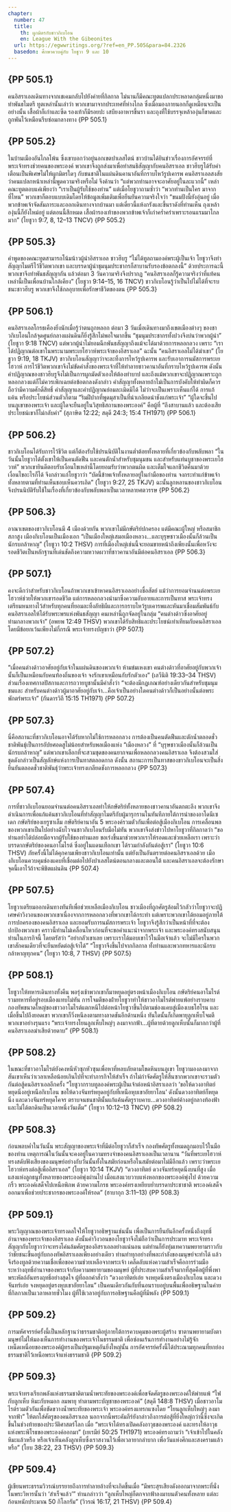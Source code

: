 ```yaml
---
chapter:
  number: 47
  title:
    th: ผูกมิตรกับชาวกิเบโอน
    en: League With the Gibeonites
  url: https://egwwritings.org/?ref=en_PP.505&para=84.2326
  basedon: ศึกษาควบคู่กับ โยชูวา 9 และ 10
---
```


## {PP 505.1}

คนอิสราเอลเดินทางจากเชเคมกลับไปยังค่ายที่กิลกาล ไม่นานก็มีคณะทูตแปลกประหลาดกลุ่มหนึ่งมาขอทำพันธไมตรี ทูตเหล่านั้นเล่าว่า พวกเขามาจากประเทศที่ห่างไกล ซึ่งเมื่อมองภายนอกก็ดูเหมือนจะเป็นอย่างนั้น เสื้อผ้าก็เก่าและซีด รองเท้าก็มีรอยปะ เสบียงอาหารขึ้นรา และถุงที่ใช้บรรจุเหล้าองุ่นก็ขาดและถูกพันไว้เหมือนรีบซ่อมกลางทาง {PP 505.1}

## {PP 505.2}

ในบ้านเมืองอันไกลโพ้น ซึ่งเขาบอกว่าอยู่นอกเขตปาเลสไตน์ ชาวบ้านได้ยินข่าวเรื่องการอัศจรรย์ที่พระเจ้าทรงช่วยคนของพระองค์ พวกเขาจึงถูกส่งมาเพื่อทำสนธิสัญญากับคนอิสราเอล ชาวฮีบรูได้รับคำเตือนเป็นพิเศษไม่ให้ผูกมิตรใดๆ กับชนชาติในแผ่นดินคานาอันที่กราบไหว้รูปเคารพ คนอิสราเอลสงสัยว่าคนแปลกหน้าเหล่านี้พูดความจริงหรือไม่ จึงค้านว่า “แต่พวกท่านอาจจะอาศัยอยู่ในละแวกนี้” เหล่าคณะทูตตอบแค่เพียงว่า “เราเป็นผู้รับใช้ของท่าน” แต่เมื่อโยชูวาถามซ้ำว่า “พวกท่านเป็นใคร มาจากที่ไหน” พวกเขาก็ตอบแบบเดิมโดยให้ข้อมูลเพิ่มเติมเพื่อยืนยันความจริงใจว่า “ขนมปังนี้ยังอุ่นอยู่ เมื่อพวกข้าพเจ้าจัดสัมภาระและออกเดินทางจากบ้านมา แต่เดี๋ยวนี้แห้งกรังและขึ้นราดังที่ท่านเห็น ถุงเหล้าองุ่นนี้ก็ยังใหม่อยู่ แต่ตอนนี้สึกหมด เสื้อผ้ารองเท้าของพวกข้าพเจ้าก็เก่าคร่ำคร่าเพราะรอนแรมมาไกลมาก” (โยชูวา 9:7, 8, 12–13 TNCV) {PP 505.2}

## {PP 505.3}

คำพูดของคณะทูตสามารถโน้มน้าวผู้นำอิสราเอล ชาวฮีบรู “ไม่ได้ทูลถามองค์พระผู้เป็นเจ้า โยชูวาจึงทำสัญญาไมตรีไว้ชีวิตพวกเขา และบรรดาผู้นำชุมนุมประชากรก็สาบานรับรองข้อตกลงนี้” ด้วยประการฉะนี้พวกเขาจึงทำพันธสัญญากัน แล้วต่อมา 3 วันความจริงจึงปรากฏ “คนอิสราเอลก็รู้ความจริงว่าที่แท้คนเหล่านี้เป็นเพื่อนบ้านใกล้เคียง” (โยชูวา 9:14–15, 16 TNCV) ชาวกิเบโอนรู้ว่าเป็นไปไม่ได้ที่จะรบชนะชาวฮีบรู พวกเขาจึงใช้กลอุบายเพื่อรักษาชีวิตของตน {PP 505.3}

## {PP 506.1}

คนอิสราเอลโกรธเคืองยิ่งนักเมื่อรู้ว่าตนถูกหลอก ต่อมา 3 วันเมื่อเดินทางมาถึงเขตเมืองต่างๆ ของชาวกิเบโอนใกล้จุดศูนย์กลางแผ่นดินก็ยิ่งรู้สึกไม่พอใจมากขึ้น “ชุมนุมประชากรทั้งปวงจึงบ่นว่าพวกผู้นำ” (โยชูวา 9:18 TNCV) แต่พวกผู้นำไม่ยอมฉีกพันธสัญญาถึงแม้จะได้มาด้วยการหลอกลวง เพราะ “เราได้ปฏิญาณต่อเขาในพระนามพระเยโฮวาห์พระเจ้าของอิสราเอล” ฉะนั้น “คนอิสราเอลไม่ได้ฆ่าเขา” (โยชูวา 9:19, 18 TKJV) ชาวกิเบโอนสัญญาว่าจะละทิ้งการไหว้รูปเคารพ และรับเอาการนมัสการพระเยโฮวาห์ การไว้ชีวิตพวกเขาจึงไม่ขัดคำสั่งของพระเจ้าที่ให้ทำลายชาวคานาอันที่กราบไหว้รูปเคารพ ดังนั้นคำปฏิญาณของชาวฮีบรูจึงไม่เป็นการผูกมัดตัวเองให้ต้องทำบาป และถึงแม้พวกเขาจะปฏิญาณเพราะถูกหลอกลวงแต่ก็ไม่ควรเพิกเฉยต่อข้อตกลงดังกล่าว คำสัญญาทั้งหลายถ้าไม่เป็นการบังคับให้ทำผิดก็ควรถือว่ามีความศักดิ์สิทธิ์ คำสัญญาและคำปฏิญาณย่อมละเมิดมิได้ ไม่ว่าจะเป็นเพราะเห็นแก่ได้ การแก้แค้น หรือประโยชน์ส่วนตัวก็ตาม “ริมฝีปากที่พูดมุสาเป็นที่น่าเกลียดน่าชังแก่พระเจ้า” “ผู้ใดจะขึ้นไปบนภูเขาของพระเจ้า และผู้ใดจะยืนอยู่ในวิสุทธิสถานของพระองค์” คือผู้ที่ “ถึงสาบานแล้ว และต้องเสียประโยชน์เขาก็ไม่กลับคำ” (สุภาษิต 12:22; สดุดี 24:3; 15:4 TH1971) {PP 506.1}

## {PP 506.2}

ชาวกิเบโอนได้รับการไว้ชีวิต แต่ก็ต้องรับใช้ปรนนิบัติในงานต่ำต้อยทั้งหลายที่เกี่ยวข้องกับพลับพลา “ในวันนั้นโยชูวาได้ตั้งเขาให้เป็นคนตัดฟืน และคนตักน้ำสำหรับชุมนุมชน และสำหรับแท่นบูชาของพระเยโฮวาห์” พวกเขายินดีตอบรับเงื่อนไขเหล่านี้โดยยอมรับว่าพวกตนผิด และเต็มใจแลกชีวิตคืนมาด้วยเงื่อนไขอะไรก็ได้ จึงกล่าวแก่โยชูวาว่า “บัดนี้ข้าพเจ้าทั้งหลายอยู่ในกำมือของท่าน จงกระทำแก่ข้าพเจ้าทั้งหลายตามที่ท่านเห็นชอบเห็นควรเถิด” (โยชูวา 9:27, 25 TKJV) ฉะนั้นลูกหลานของชาวกิเบโอนจึงปรนนิบัติรับใช้ในเรื่องที่เกี่ยวข้องกับพลับพลาเป็นเวลาหลายศตวรรษ {PP 506.2}

## {PP 506.3}

อาณาเขตของชาวกิเบโอนมี 4 เมืองด้วยกัน พวกเขาไม่มีกษัตริย์ปกครอง แต่มีคณะผู้ใหญ่ หรือสมาชิกสภาสูง เมืองกิเบโอนเป็นเมืองเอก “เป็นเมืองใหญ่เสมอเมืองหลวง…และบุรุษชาวเมืองนั้นก็ล้วนเป็นนักรบกล้าหาญ” (โยชูวา 10:2 THSV) การที่เมืองใหญ่เช่นนี้จะยอมขายหน้าถึงเพียงนั้นเพื่อหวังจะรอดชีวิตเป็นหลักฐานที่เด่นชัดถึงความหวาดผวาที่ชาวคานาอันมีต่อคนอิสราเอล {PP 506.3}

## {PP 507.1}

คงจะดีกว่าสำหรับชาวกิเบโอนถ้าพวกเขาเข้าหาคนอิสราเอลอย่างซื่อสัตย์ แม้ว่าการยอมจำนนต่อพระเยโฮวาห์ช่วยให้พวกเขารอดชีวิต แต่การหลอกลวงนำมาซึ่งความอับอายและการเป็นทาส พระเจ้าทรงเตรียมหนทางไว้สำหรับทุกคนที่ยอมละทิ้งลัทธิผีและการกราบไหว้รูบเคารพและหันมาเชื่อมสัมพันธ์กับคนอิสราเอลให้ได้รับพระพรแห่งพันธสัญญา คนเหล่านี้ถูกจัดอยู่ในกลุ่ม “คนต่างด้าวซึ่งอาศัยอยู่ท่ามกลางพวกเจ้า” (อพยพ 12:49 THSV) พวกเขาได้รับสิทธิและประโยชน์เท่าเทียมกับคนอิสราเอลโดยมีข้อยกเว้นเพียงไม่กี่กรณี พระเจ้าทรงบัญชาว่า {PP 507.1}

## {PP 507.2}

“เมื่อคนต่างด้าวอาศัยอยู่กับเจ้าในแผ่นดินของพวกเจ้า ห้ามข่มเหงเขา คนต่างด้าวที่อาศัยอยู่กับพวกเจ้านั้นก็เป็นเหมือนกับคนท้องถิ่นของเจ้า จงรักเขาเหมือนกับรักตัวเอง” (เลวีนิติ 19:33–34 THSV) ส่วนเรื่องเทศกาลปัสกาและการถวายบูชานั้นมีคำสั่งว่า “จะต้องมีกฎเกณฑ์อย่างเดียวกันสำหรับชุมนุมชนและ สำหรับคนต่างด้าวผู้มาอาศัยอยู่กับเจ้า…คือเจ้าเป็นอย่างใดคนต่างด้าวก็เป็นอย่างนั้นต่อพระพักตร์พระเจ้า” (กันดารวิถี 15:15 TH1971) {PP 507.2}

## {PP 507.3}

นี่คือสถานะที่ชาวกิเบโอนอาจได้รับหากไม่ใช้การหลอกลวง การต้องเป็นคนตัดฟืนและตักน้ำตลอดชั่วชาติพันธุ์เป็นการอัปยศอดสูไม่น้อยสำหรับพลเมืองแห่ง “เมืองหลวง” ที่ “บุรุษชาวเมืองนั้นก็ล้วนเป็นนักรบกล้าหาญ” แต่พวกเขาเลือกที่จะสวมชุดของคนยากจนเพื่อหลอกลวงคนอิสราเอล จึงต้องสวมใส่ชุดดังกล่าวเป็นสัญลักษ์แห่งการเป็นทาสตลอดกาล ดังนั้น สถานะการเป็นทาสของขาวกิเบโอนจะเป็นสิ่งยืนยันตลอดชั่วชาติพันธุ์ว่าพระเจ้าทรงเกลียดชังการหลอกลวง {PP 507.3}

## {PP 507.4}

การที่ชาวกิเบโอนยอมจำนนต่อคนอิสราเอลทำให้กษัตริย์ทั้งหลายของชาวคานาอันตกตะลึง พวกเขาจึงดำเนินการเพื่อแก้แค้นชาวกิเบโอนที่ทำสัญญาไมตรีกับผู้มารุกรานในทันทีภายใต้การนำของอาโดนีเซเดก กษัตริย์ของเยรูซาเล็ม กษัตริย์คานาอัน 5 พระองค์รวมตัวกันเพื่อต่อสู้เมืองกิเบโอน การเคลื่อนพลของพวกเขาเป็นไปอย่างฉับไวจนชาวกิเบโอนรับมือไม่ทัน พวกเขาจึงส่งข่าวไปหาโยชูวาที่กิลกาลว่า “ขอท่านอย่าได้ปล่อยมือจากผู้รับใช้ของท่านเลย ขอเร่งขึ้นมาช่วยพวกเราให้รอดและช่วยเหลือเรา เพราะว่าบรรดากษัตริย์ของคนอาโมไรต์ ซึ่งอยู่ในแดนเทือกเขา ได้รวมกำลังกันต่อสู้เรา” (โยชูวา 10:6 THSV) ภัยครั้งนี้ไม่ได้คุกคามเพียงชาวกิเบโอนเท่านั้น แต่ยังเป็นอันตรายต่อคนอิสราเอลด้วย เมืองกิเบโอนควบคุมช่องแคบที่เชื่อมต่อไปยังปาเลสไตน์ตอนกลางและตอนใต้ และคนอิสราเอลจะต้องรักษาจุดนี้เอาไว้ถ้าจะพิชิตแผ่นดิน {PP 507.4}

## {PP 507.5}

โยชูวาเตรียมออกเดินทางทันทีเพื่อช่วยเหลือเมืองกิเบโอน ชาวเมืองที่ถูกศัตรูล้อมไว้กลัวว่าโยชูวาจะปฏิเศษคำวิงวอนของพวกเขาเนื่องจากการหลอกลวงที่พวกเขาได้กระทำ แต่เพราะพวกเขาได้ยอมอยู่ภายใต้การปกครองของคนอิสราเอล และยอมรับการนมัสการพระเจ้า โยชูวาจึงรู้สึกว่าเป็นหน้าที่ที่จะต้องปกป้องพวกเขา คราวนี้ท่านไม่เคลื่อนไหวก่อนที่จะขอคำแนะนำจากพระเจ้า และพระองค์ทรงสนับสนุนท่านในภารกิจนี้ โดยตรัสว่า “อย่ากลัวเขาเลย เพราะเราได้มอบเขาไว้ในมือเจ้าแล้ว จะไม่มีใครในพวกเขาสักคนเดียวที่จะยืนหยัดต่อสู้เจ้าได้” “โยชูวาจึงขึ้นไปจากกิลกาล ทั้งท่านและพวกทหารและนักรบกล้าหาญทุกคน” (โยชูวา 10:8, 7 THSV) {PP 507.5}

## {PP 508.1}

โยชูวาให้ทหารเดินทางทั้งคืน พอรุ่งเช้าพวกเขาก็มาหยุดอยู่ตรงหน้าเมืองกิเบโอน กษัตริย์คนอาโมไรต์รวมทหารที่อยู่รอบเมืองแทบไม่ทัน การโจมตีของฝ่ายโยชูวาทำให้ชาวอาโมไรต์พ่ายแพ้อย่างราบคาบ กองทัพขนาดใหญ่ของชาวอาโมไรต์แตกหนีไปต่อหน้าโยชูวาขึ้นไปตามช่องแคบสู่เมืองเบธโฮโรน และเมื่อขึ้นไปถึงยอดเขา พวกเขาก็วิ่งหนีลงตามทางลาดชันอีกด้านหนึ่ง ทันใดนั้นก็เกิดพายุลูกเห็บโจมตีพวกเขาอย่างรุนแรง “พระเจ้าทรงโยนลูกเห็บใหญ่ๆ ลงมาจากฟ้า…ผู้ที่ตายด้วยลูกเห็บนั้นก็มากกว่าผู้ที่คนอิสราเอลฆ่าเสียด้วยดาบ”<!--โยชูวา 10:11 TH1971--> {PP 508.1}

## {PP 508.2}

ในขณะที่ชาวอาโมไรต์ยังคงหนีหัวซุกหัวซุนเพื่อหาที่หลบภัยตามโขดหินบนภูเขา โยชูวามองลงมาจากสันเขาเห็นว่าเวลาเหลือน้อยเกินไปที่จะทำภารกิจให้สำเร็จ ถ้าไม่กำจัดศัตรูให้สิ้นซากพวกเขาจะรวมตัวกันต่อสู้คนอิสราเอลอีกครั้ง “โยชูวากราบทูลองค์พระผู้เป็นเจ้าต่อหน้าอิสราเอลว่า ‘ขอให้ดวงอาทิตย์หยุดนิ่งอยู่เหนือกิเบโอน ขอให้ดวงจันทร์หยุดอยู่กับที่เหนือหุบเขาอัยยาโลน’ ดังนั้นดวงอาทิตย์ก็หยุดนิ่ง และดวงจันทร์หยุดโคจร ตราบจนชนชาตินั้นแก้แค้นศัตรูราบคาบ…ดวงอาทิตย์ค้างอยู่กลางท้องฟ้าและไม่ได้ตกดินเป็นเวลาหนึ่งวันเต็ม” (โยชูวา 10:12–13 TNCV) {PP 508.2}

## {PP 508.3}

ก่อนพลบค่ำในวันนั้น พระสัญญาของพระเจ้าที่มีต่อโยชูวาก็สำเร็จ กองทัพศัตรูทั้งหมดถูกมอบไว้ในมือของท่าน เหตุการณ์ในวันนั้นจะคงอยู่ในความทรงจำของคนอิสราเอลเป็นเวลานาน “วันที่พระเยโฮวาห์ทรงสดับฟังเสียงของมนุษย์อย่างกับวันนั้นทั้งในสมัยก่อนหรือในสมัยต่อมาไม่มีอีกแล้ว เพราะว่าพระเยโฮวาห์ทรงต่อสู้เพื่ออิสราเอล” (โยชูวา 10:14 TKJV) “ดวงอาทิตย์ ดวงจันทร์หยุดนิ่งบนที่สูง เมื่อแสงแห่งลูกธนูทั้งหลายของพระองค์พุ่งผ่านไป เมื่อแสงแวบวาบแห่งหอกของพระองค์พุ่งไป ด้วยความกริ้ว พระองค์เสด็จไปเหนือพิภพ ด้วยความโกรธ พระองค์ทรงเหยียบย่ำบรรดาประชาชาติ พระองค์เสด็จออกมาเพื่อช่วยประชากรของพระองค์ให้รอด” (ฮาบากุก 3:11–13) {PP 508.3}

## {PP 509.1}

พระวิญญาณของพระเจ้าทรงดลใจให้โยชูวาอธิษฐานเช่นนั้น เพื่อเป็นการยืนยันอีกครั้งหนึ่งถึงฤทธิ์อำนาจของพระเจ้าของอิสราเอล ดังนั้นคำวิงวอนของโยชูวาจึงไม่ถือว่าเป็นการประมาท พระเจ้าทรงสัญญากับโยชูวาว่าจะทรงโค่นล้มศัตรูของอิสราเอลอย่างแน่นอน แต่ท่านก็ยังทุ่มเทความพยายามราวกับว่าชัยชนะขึ้นอยู่กับกองทัพอิสราเอลเพียงอย่างเดียว ท่านทำทุกอย่างที่พละกำลังของมนุษย์จะทำได้ แล้วจึงร้องทูลด้วยความเชื่อเพื่อขอความช่วยเหลือจากพระเจ้า เคล็ดลับแห่งความสำเร็จคือการร่วมมือระหว่างฤทธิ์อำนาจของพระเจ้ากับความพยายามของมนุษย์ ผู้ที่ประสบความสำเร็จมากที่สุดคือผู้ที่พึ่งพาพระหัตถ์อันทรงฤทธิ์อย่างสุดใจ ผู้ที่ออกคำสั่งว่า “ดวงอาทิตย์เอ๋ย จงหยุดนิ่งตรงเมืองกิเบโอน และดวงจันทร์เอ๋ย จงหยุดอยู่ตรงหุบเขาอัยยาโลน” เป็นคนเดียวกันกับที่นอนราบอยู่บนพื้นเพื่ออธิษฐานในค่ายที่กิลกาลเป็นเวลาหลายชั่วโมง ผู้ที่ใช้เวลาอยู่กับการอธิษฐานคือผู้ที่มีพลัง {PP 509.1}

## {PP 509.2}

การมหัศจรรย์ครั้งนี้เป็นหลักฐานว่าธรรมชาติอยู่ภายใต้การควบคุมของพระผู้สร้าง ซาตานพยายามบังตามนุษย์ไม่ให้มองเห็นการทำงานของพระเจ้าในธรรมชาติ เพื่อซ่อนเร้นการทำงานอย่างไม่รู้จักเหน็ดเหนื่อยของพระองค์ผู้ทรงเป็นปฐมเหตุอันยิ่งใหญ่นั้น การอัศจรรย์ครั้งนี้ได้ประณามทุกคนที่ยกย่องธรรมชาติไว้เหนือพระเจ้าแห่งธรรมชาติ {PP 509.2}

## {PP 509.3}

พระเจ้าทรงเรียกพลังแห่งธรรมชาติตามน้ำพระทัยของพระองค์เพื่อขจัดศัตรูของพระองค์ให้พ่ายแพ้ “ไฟกับลูกเห็บ หิมะกับหมอก ลมพายุ ทำตามพระบัญชาของพระองค์” (สดุดี 148:8 THSV) เมื่อชาวอาโมไรต์รวมตัวกันเพื่อขัดขวางน้ำพระทัยของพระเจ้า พระองค์ทรงแทรกแซงโดย “โยนลูกเห็บใหญ่ๆ ลงมาจากฟ้า” ให้ตกใส่ศัตรูของคนอิสราเอล นอกจากนี้พระคัมภีร์ยังกล่าวถึงการต่อสู้ที่ยิ่งใหญ่กว่านี้ซึ่งจะเกิดขึ้นในช่วงท้ายของประวัติศาสตร์โลก เมื่อ “พระเจ้าได้ทรงเปิดคลังอาวุธของพระองค์ และทรงให้อาวุธแห่งพระพิโรธของพระองค์ออกมา” (เยเรมีย์ 50:25 TH1971) พระองค์ทรงถามว่า “เจ้าเข้าไปในคลังหิมะแล้วหรือ หรือเจ้าเห็นคลังลูกเห็บซึ่งเราสงวนไว้เพื่อเวลายากลำบาก เพื่อวันแห่งศึกและสงครามแล้วหรือ” (โยบ 38:22, 23 THSV) {PP 509.3}

## {PP 509.4}

ผู้เขียนพระธรรมวิวรณ์บรรยายถึงการทำลายล้างที่จะเกิดขึ้นเมื่อ “มีพระสุรเสียงดังออกมาจากพระที่นั่งในพระวิหารนั้นว่า ‘สำเร็จแล้ว’” ท่านกล่าวว่า “ลูกเห็บใหญ่ก็ตกจากฟ้าลงมาบนตัวคนทั้งหลาย แต่ละก้อนหนักประมาณ 50 กิโลกรัม” (วิวรณ์ 16:17, 21 THSV) {PP 509.4}
